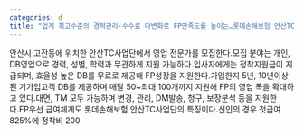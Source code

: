 ```yaml
---
categories: d
title: "업계 최고수준의 경력관리·수수료 다변화로 FP만족도를 높이는…롯데손해보험 안산TC사업단"
---
```

안산시 고잔동에 위치한 안산TC사업단에서 영업 전문가를 모집한다.모집 분야는 개인, DB영업으로 경력, 성별, 학력과 무관하게 지원 가능하다.입사자에게는 정착지원금이 지급되며, 효율성 높은 DB를 무료로 제공해 FP성장을 지원한다.가입한지 5년, 10년이상된 기가입고객 DB를 제공하며 매달 50~최대 100개까지 지원해 FP의 영업 폭을 확대하고 있다.대면, TM 모두 가능하며 변경, 관리, DM발송, 청구, 보장분석 등을 지원한다.FP우선 급여체계도 롯데손해보험 안산TC사업단의 특징이다.신인의 경우 첫급여 825%에 정착비 200